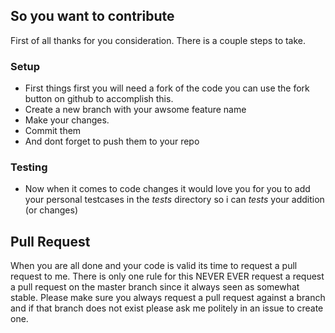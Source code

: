 ## So you want to contribute

First of all thanks for you consideration. There is a couple steps to take.

### Setup

 * First things first you will need a fork of the code you can use the fork button on github to accomplish this.
 * Create a new branch with your awsome feature name
 * Make your changes.
 * Commit them
 * And dont forget to push them to your repo

### Testing

 * Now when it comes to code changes it would love you for you to add your personal testcases in the *tests* directory so i can *tests* your addition (or changes)


## Pull Request

When you are all done and your code is valid its time to request a pull request to me. There is only one rule for this NEVER EVER request a request a pull request on the master
branch since it always seen as somewhat stable. Please make sure you always request a pull request against a branch and if that branch does not exist please ask me politely in
an issue to create one.